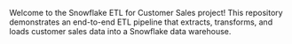 Welcome to the Snowflake ETL for Customer Sales project! This repository demonstrates an end-to-end ETL pipeline that extracts, transforms, and loads customer sales data into a Snowflake data warehouse.
